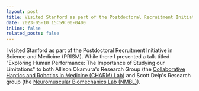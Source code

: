 ```yaml
---
layout: post
title: Visited Stanford as part of the Postdoctoral Recruitment Initiative in Science and Medicine (PRISM)
date: 2023-05-10 15:59:00-0400
inline: false
related_posts: false
---
```


I visited Stanford as part of the Postdoctoral Recruitment Initiative in Science and Medicine (PRISM). While there I presented a talk titled "Exploring Human Performance: The Importance of Studying our Limitations" to both Allison Okamura's Research Group (the [Collaborative Haptics and Robotics in Medicine (CHARM) Lab](https://charm.stanford.edu/)) and Scott Delp's Research group (the [Neuromuscular Biomechanics Lab (NMBL)](https://nmbl.stanford.edu/)). 
